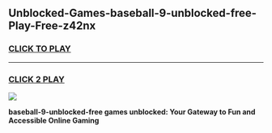 
## Unblocked-Games-baseball-9-unblocked-free-Play-Free-z42nx
<h3>
<a href="https://premium76.site?title=baseball-9-unblocked-free&ref=21A">CLICK TO PLAY</a></h3>
<hr>

<h3>
<a href="https://premium76.site?title=baseball-9-unblocked-free&ref=21A">CLICK 2 PLAY</a>
  
</h3>

<a href="https://premium76.site?title=baseball-9-unblocked-free&ref=21A"><img src="https://clearcache.store/games.png"></a>


**baseball-9-unblocked-free games unblocked: Your Gateway to Fun and Accessible Online Gaming**
